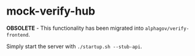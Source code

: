 mock-verify-hub
===============

**OBSOLETE** - This functionality has been migrated into `alphagov/verify-frontend`.

Simply start the server with `./startup.sh --stub-api`.

